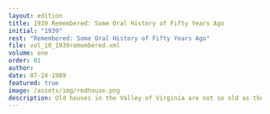 ```yaml
---
layout: edition
title: 1939 Remembered: Some Oral History of Fifty Years Ago
initial: "1939"
rest: "Remembered: Some Oral History of Fifty Years Ago"
file: vol_10_1939remembered.xml
volume: one
order: 01
author: 
date: 07-24-1989
featured: true
image: /assets/img/redhouse.png
description: Old houses in the Valley of Virginia are not so old as those in Tidewater, but there are some of them of very great importance as keystones in history. Red House is one of these.
---
```

